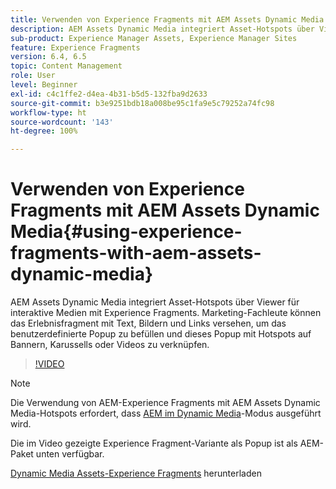 ```yaml
---
title: Verwenden von Experience Fragments mit AEM Assets Dynamic Media
description: AEM Assets Dynamic Media integriert Asset-Hotspots über Viewer für interaktive Medien mit Experience Fragments. Marketing-Fachleute können das Erlebnisfragment mit Text, Bildern und Links versehen, um das benutzerdefinierte Popup zu befüllen und dieses Popup mit Hotspots auf Bannern, Karussells oder Videos zu verknüpfen.
sub-product: Experience Manager Assets, Experience Manager Sites
feature: Experience Fragments
version: 6.4, 6.5
topic: Content Management
role: User
level: Beginner
exl-id: c4c1ffe2-d4ea-4b31-b5d5-132fba9d2633
source-git-commit: b3e9251bdb18a008be95c1fa9e5c79252a74fc98
workflow-type: ht
source-wordcount: '143'
ht-degree: 100%

---
```


# Verwenden von Experience Fragments mit AEM Assets Dynamic Media{#using-experience-fragments-with-aem-assets-dynamic-media}

AEM Assets Dynamic Media integriert Asset-Hotspots über Viewer für interaktive Medien mit Experience Fragments. Marketing-Fachleute können das Erlebnisfragment mit Text, Bildern und Links versehen, um das benutzerdefinierte Popup zu befüllen und dieses Popup mit Hotspots auf Bannern, Karussells oder Videos zu verknüpfen.

>[!VIDEO](https://video.tv.adobe.com/v/22115?quality=12&learn=on)

>[!NOTE]
>
>Die Verwendung von AEM-Experience Fragments mit AEM Assets Dynamic Media-Hotspots erfordert, dass [AEM im Dynamic Media](https://experienceleague.adobe.com/docs/?lang=de)-Modus ausgeführt wird.

Die im Video gezeigte Experience Fragment-Variante als Popup ist als AEM-Paket unten verfügbar.

[Dynamic Media Assets-Experience Fragments](assets/experience-fragmentsdynamic-mediaassets-100.zip) herunterladen
